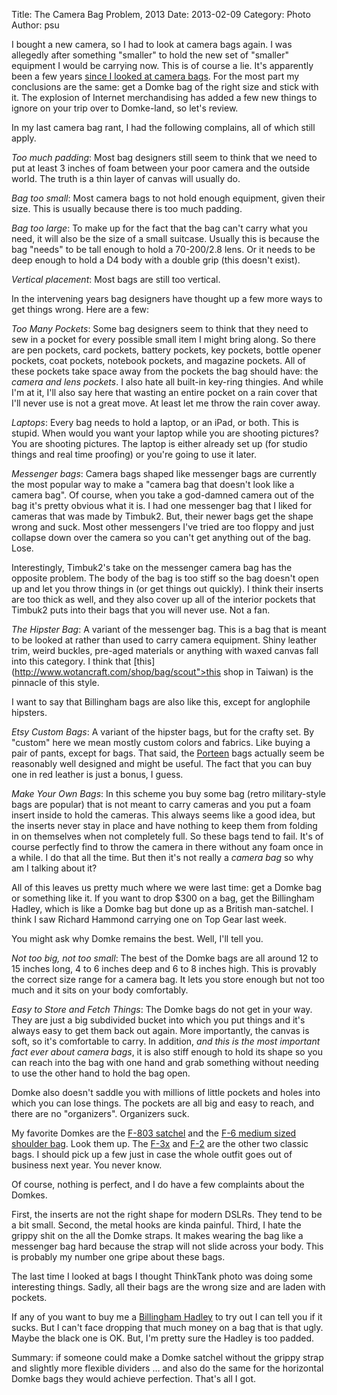 Title: The Camera Bag Problem, 2013
Date: 2013-02-09
Category: Photo
Author: psu

I bought a new camera, so I had to look at camera bags again. I was allegedly after something "smaller" to hold the new set of "smaller" equipment I would be carrying now. This is of course a lie. It's apparently been a few years [since I looked at camera bags](http://tleaves.com/2007/05/14/the-camera-bag-problem/index.html). For the most part my conclusions are the same: get a Domke bag of the right size and stick with it. The explosion of Internet merchandising has added a few new things to ignore on your trip over to Domke-land, so let's review.

In my last camera bag rant, I had the following complains, all of which still apply.

*Too much padding*: Most bag designers still seem to think that we need to put at least 3 inches of foam between your poor camera and the outside world. The truth is a thin layer of canvas will usually do.

*Bag too small*: Most camera bags to not hold enough equipment, given their size. This is usually because there is too much padding.

*Bag too large*: To make up for the fact that the bag can't carry what you need, it will also be the size of a small suitcase. Usually this is because the bag "needs" to be tall enough to hold a 70-200/2.8 lens. Or it needs to be deep enough to hold a D4 body with a double grip (this doesn't exist).

*Vertical placement*: Most bags are still too vertical.

In the intervening years bag designers have thought up a few more ways to get things wrong. Here are a few:

*Too Many Pockets*: Some bag designers seem to think that they need to sew in a pocket for every possible small item I might bring along. So there are pen pockets, card pockets, battery pockets, key pockets, bottle opener pockets, coat pockets, notebook pockets, and magazine pockets. All of these pockets take space away from the pockets the bag should have: the *camera and lens pockets*. I also hate all built-in key-ring thingies. And while I'm at it, I'll also say here that wasting an entire pocket on a rain cover that I'll never use is not a great move. At least let me throw the rain cover away.

*Laptops*: Every bag needs to hold a laptop, or an iPad, or both. This is stupid. When would you want your laptop while you are shooting pictures? You are shooting pictures. The laptop is either already set up (for studio things and real time proofing) or you're going to use it later.

*Messenger bags*: Camera bags shaped like messenger bags are currently the most popular way to make a "camera bag that doesn't look like a camera bag". Of course, when you take a god-damned camera out of the bag it's pretty obvious what it is. I had one messenger bag that I liked for cameras that was made by Timbuk2. But, their newer bags get the shape wrong and suck. Most other messengers I've tried are too floppy and just collapse down over the camera so you can't get anything out of the bag. Lose.

Interestingly, Timbuk2's take on the messenger camera bag has the opposite problem. The body of the bag is too stiff so the bag doesn't open up and let you throw things in (or get things out quickly). I think their inserts are too thick as well, and they also cover up all of the interior pockets that Timbuk2 puts into their bags that you will never use. Not a fan. 

*The Hipster Bag*: A variant of the messenger bag. This is a bag that is meant to be looked at rather than used to carry camera equipment. Shiny leather trim, weird buckles, pre-aged materials or anything with waxed canvas fall into this category.   I think that [this](http://www.wotancraft.com/shop/bag/scout">this shop in Taiwan) is the pinnacle of this style.

I want to say that Billingham bags are also like this, except for anglophile hipsters.

*Etsy Custom Bags*: A variant of the hipster bags, but for the crafty set. By "custom" here we mean mostly custom colors and fabrics. Like buying a pair of pants, except for bags. That said, the <a href="http://porteengear.com">Porteen</a> bags actually seem be reasonably well designed and might be useful. The fact that you can buy one in red leather is just a bonus, I guess.

*Make Your Own Bags*: In this scheme you buy some bag (retro military-style bags are popular) that is not meant to carry cameras and you put a foam insert inside to hold the cameras. This always seems like a good idea, but the inserts never stay in place and have nothing to keep them from folding in on themselves when not completely full. So these bags tend to fail. It's of course perfectly find to throw the camera in there without any foam once in a while. I do that all the time. But then it's not really a <em>camera bag</em> so why am I talking about it?

All of this leaves us pretty much where we were last time: get a Domke bag or something like it. If you want to drop $300 on a bag, get the Billingham Hadley, which is like a Domke bag but done up as a British man-satchel. I think I saw Richard Hammond carrying one on Top Gear last week.

You might ask why Domke remains the best. Well, I'll tell you.

*Not too big, not too small*: The best of the Domke bags are all around 12 to 15 inches long, 4 to 6 inches deep and 6 to  8 inches high. This is provably the correct size range for a camera bag. It lets you store enough but not too much and it sits on your body comfortably.

<em>Easy to Store and Fetch Things</em>: The Domke bags do not get in your way. They are just a big subdivided bucket into which you put things and it's always easy to get them back out again. More importantly, the canvas is soft, so it's comfortable to carry. In addition, <em>and this is the most important fact ever about camera bags</em>, it is also stiff enough to hold its shape so you can reach into the bag with one hand and grab something without needing to use the other hand to hold the bag open.

Domke also doesn't saddle you with millions of little pockets and holes into which you can lose things. The pockets are all big and easy to reach, and there are no "organizers". Organizers suck.

My favorite Domkes are the <a href="http://www.amazon.com/Domke-701-83B-Camera-Satchel--Black/dp/B00009R8AI/">F-803 satchel</a> and the <a href="http://www.amazon.com/Domke-F-6-Little-Smaller-Black/dp/B00009R89T/">F-6 medium sized shoulder bag</a>. Look them up. The <a href="http://www.amazon.com/Domke-700-30B-Super-Compact--Black/dp/B00009R886/">F-3x</a> and <a href="http://www.amazon.com/Domke-F-2-Original-Bag-Black/dp/B00009R881/">F-2</a> are the other two classic bags. I should pick up a few just in case the whole outfit goes out of business next year. You never know.

Of course, nothing is perfect, and I do have a few complaints about the Domkes.

First, the inserts are not the right shape for modern DSLRs. They tend to be a bit small. Second, the metal hooks are kinda painful. Third, I hate the grippy shit on the all the Domke straps. It makes wearing the bag like a messenger bag hard because the strap will not slide across your body. This is probably my number one gripe about these bags.

The last time I looked at bags I thought ThinkTank photo was doing some interesting things. Sadly, all their bags are the wrong size and are laden with pockets.

If any of you want to buy me a <a href="http://www.amazon.com/Billingham-Hadley-Pro-Shoulder-Khaki/dp/B0001976UC/">Billingham Hadley</a> to try out I can tell you if it sucks. But I can't face dropping that much money on a bag that is that ugly. Maybe the black one is OK. But, I'm pretty sure the Hadley is too padded.

Summary: if someone could make a Domke satchel without the grippy strap and slightly more flexible dividers … and also do the same for the horizontal Domke bags they would achieve perfection. That's all I got.


